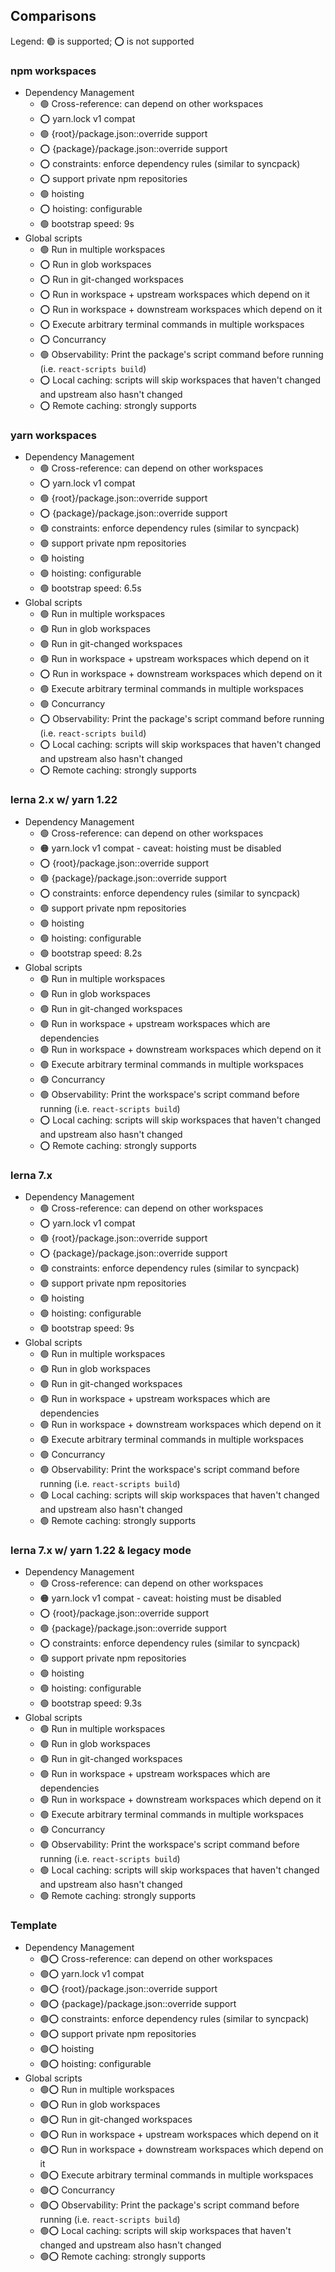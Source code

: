 

## Comparisons

Legend: 🟢 is supported; ⭕️ is not supported

### npm workspaces

- Dependency Management
  - 🟢 Cross-reference: can depend on other workspaces
  - ⭕️ yarn.lock v1 compat
  - 🟢 {root}/package.json::override support
  - ⭕️ {package}/package.json::override support
  - ⭕️ constraints: enforce dependency rules (similar to syncpack)
  - ⭕️ support private npm repositories
  - 🟢 hoisting
  - ⭕️ hoisting: configurable
  - 🟢 bootstrap speed: 9s
- Global scripts
  - 🟢 Run in multiple workspaces
  - ⭕️ Run in glob workspaces
  - ⭕️ Run in git-changed workspaces
  - ⭕️ Run in workspace + upstream workspaces which depend on it
  - ⭕️ Run in workspace + downstream workspaces which depend on it
  - ⭕️ Execute arbitrary terminal commands in multiple workspaces
  - ⭕️ Concurrancy
  - 🟢 Observability: Print the package's script command before running (i.e. `react-scripts build`)
  - ⭕️ Local caching: scripts will skip workspaces that haven't changed and upstream also hasn't changed
  - ⭕️ Remote caching: strongly supports


### yarn workspaces

- Dependency Management
  - 🟢 Cross-reference: can depend on other workspaces
  - ⭕️ yarn.lock v1 compat
  - 🟢 {root}/package.json::override support
  - ⭕️ {package}/package.json::override support
  - 🟢 constraints: enforce dependency rules (similar to syncpack)
  - 🟢 support private npm repositories
  - 🟢 hoisting
  - 🟢 hoisting: configurable
  - 🟢 bootstrap speed: 6.5s
- Global scripts
  - 🟢 Run in multiple workspaces
  - 🟢 Run in glob workspaces
  - 🟢 Run in git-changed workspaces
  - 🟢 Run in workspace + upstream workspaces which depend on it
  - ⭕️ Run in workspace + downstream workspaces which depend on it
  - 🟢 Execute arbitrary terminal commands in multiple workspaces
  - 🟢 Concurrancy
  - ⭕️ Observability: Print the package's script command before running (i.e. `react-scripts build`)
  - ⭕️ Local caching: scripts will skip workspaces that haven't changed and upstream also hasn't changed
  - ⭕️ Remote caching: strongly supports


### lerna 2.x w/ yarn 1.22

- Dependency Management
  - 🟢 Cross-reference: can depend on other workspaces
  - 🟠 yarn.lock v1 compat - caveat: hoisting must be disabled
  - ⭕️ {root}/package.json::override support
  - 🟢 {package}/package.json::override support
  - ⭕️ constraints: enforce dependency rules (similar to syncpack)
  - 🟢 support private npm repositories
  - 🟢 hoisting
  - 🟢 hoisting: configurable
  - 🟢 bootstrap speed: 8.2s
- Global scripts
  - 🟢 Run in multiple workspaces
  - 🟢 Run in glob workspaces
  - 🟢 Run in git-changed workspaces
  - 🟢 Run in workspace + upstream workspaces which are dependencies
  - 🟢 Run in workspace + downstream workspaces which depend on it
  - 🟢 Execute arbitrary terminal commands in multiple workspaces
  - 🟢 Concurrancy
  - 🟢 Observability: Print the workspace's script command before running (i.e. `react-scripts build`)
  - ⭕️ Local caching: scripts will skip workspaces that haven't changed and upstream also hasn't changed
  - ⭕️ Remote caching: strongly supports

### lerna 7.x

- Dependency Management
  - 🟢 Cross-reference: can depend on other workspaces
  - ⭕️ yarn.lock v1 compat
  - 🟢 {root}/package.json::override support
  - ⭕️ {package}/package.json::override support
  - 🟢 constraints: enforce dependency rules (similar to syncpack)
  - 🟢 support private npm repositories
  - 🟢 hoisting
  - 🟢 hoisting: configurable
  - 🟢 bootstrap speed: 9s
- Global scripts
  - 🟢 Run in multiple workspaces
  - 🟢 Run in glob workspaces
  - 🟢 Run in git-changed workspaces
  - 🟢 Run in workspace + upstream workspaces which are dependencies
  - 🟢 Run in workspace + downstream workspaces which depend on it
  - 🟢 Execute arbitrary terminal commands in multiple workspaces
  - 🟢 Concurrancy
  - 🟢 Observability: Print the workspace's script command before running (i.e. `react-scripts build`)
  - 🟢 Local caching: scripts will skip workspaces that haven't changed and upstream also hasn't changed
  - 🟢 Remote caching: strongly supports

### lerna 7.x w/ yarn 1.22 & legacy mode

- Dependency Management
  - 🟢 Cross-reference: can depend on other workspaces
  - 🟠 yarn.lock v1 compat - caveat: hoisting must be disabled
  - ⭕️ {root}/package.json::override support
  - 🟢 {package}/package.json::override support
  - ⭕️ constraints: enforce dependency rules (similar to syncpack)
  - 🟢 support private npm repositories
  - 🟢 hoisting
  - 🟢 hoisting: configurable
  - 🟢 bootstrap speed: 9.3s
- Global scripts
  - 🟢 Run in multiple workspaces
  - 🟢 Run in glob workspaces
  - 🟢 Run in git-changed workspaces
  - 🟢 Run in workspace + upstream workspaces which are dependencies
  - 🟢 Run in workspace + downstream workspaces which depend on it
  - 🟢 Execute arbitrary terminal commands in multiple workspaces
  - 🟢 Concurrancy
  - 🟢 Observability: Print the workspace's script command before running (i.e. `react-scripts build`)
  - 🟢 Local caching: scripts will skip workspaces that haven't changed and upstream also hasn't changed
  - 🟢 Remote caching: strongly supports

### Template

- Dependency Management
  - 🟢⭕️ Cross-reference: can depend on other workspaces
  - 🟢⭕️ yarn.lock v1 compat
  - 🟢⭕️ {root}/package.json::override support
  - 🟢⭕️ {package}/package.json::override support
  - 🟢⭕️ constraints: enforce dependency rules (similar to syncpack)
  - 🟢⭕️ support private npm repositories
  - 🟢⭕️ hoisting
  - 🟢⭕️ hoisting: configurable
- Global scripts
  - 🟢⭕️ Run in multiple workspaces
  - 🟢⭕️ Run in glob workspaces
  - 🟢⭕️ Run in git-changed workspaces
  - 🟢⭕️ Run in workspace + upstream workspaces which depend on it
  - 🟢⭕️ Run in workspace + downstream workspaces which depend on it
  - 🟢⭕️ Execute arbitrary terminal commands in multiple workspaces
  - 🟢⭕️ Concurrancy
  - 🟢⭕️ Observability: Print the package's script command before running (i.e. `react-scripts build`)
  - 🟢⭕️ Local caching: scripts will skip workspaces that haven't changed and upstream also hasn't changed
  - 🟢⭕️ Remote caching: strongly supports